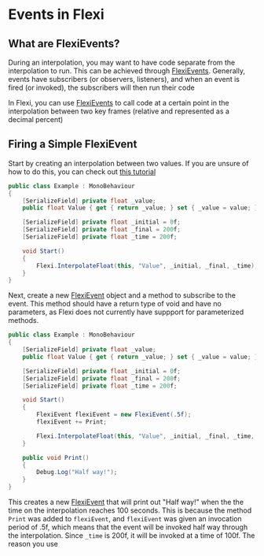 # Events in Flexi

## What are FlexiEvents?
During an interpolation, you may want to have code separate from the interpolation to run. This can be achieved through [FlexiEvents](../FlexiEvent/FlexiEvent.md). Generally, events have subscribers (or observers, listeners), and when an event is fired (or invoked), the subscribers will then run their code

In Flexi, you can use [FlexiEvents](../FlexiEvent/FlexiEvent.md) to call code at a certain point in the interpolation between two key frames (relative and represented as a decimal percent)

## Firing a Simple FlexiEvent
Start by creating an interpolation between two values. If you are unsure of how to do this, you can check out [this tutorial](GettingStarted.md)

```cs
public class Example : MonoBehaviour
{
    [SerializeField] private float _value;
    public float Value { get { return _value; } set { _value = value; } }

    [SerializeField] private float _initial = 0f;
    [SerializeField] private float _final = 200f;
    [SerializeField] private float _time = 200f;

    void Start()
    {
        Flexi.InterpolateFloat(this, "Value", _initial, _final, _time);
    }
}
```

Next, create a new [FlexiEvent](../FlexiEvent/FlexiEvent.md) object and a method to subscribe to the event. This method should have a return type of void and have no parameters, as Flexi does not currently have suppport for parameterized methods. 

```cs
public class Example : MonoBehaviour
{
    [SerializeField] private float _value;
    public float Value { get { return _value; } set { _value = value; } }

    [SerializeField] private float _initial = 0f;
    [SerializeField] private float _final = 200f;
    [SerializeField] private float _time = 200f;

    void Start()
    {
        FlexiEvent flexiEvent = new FlexiEvent(.5f);
        flexiEvent += Print;

        Flexi.InterpolateFloat(this, "Value", _initial, _final, _time, events=FlexiEvent.Pack(flexiEvent));
    }

    public void Print()
    {
        Debug.Log("Half way!");
    }
}
```

This creates a new [FlexiEvent](../FlexiEvent/FlexiEvent.md) that will print out "Half way!" when the the time on the interpolation reaches 100 seconds. This is because the method `Print` was added to `flexiEvent`, and `flexiEvent` was given an invocation period of .5f, which means that the event will be invoked half way through the interpolation. Since `_time` is 200f, it will be invoked at a time of 100f. The reason you use 